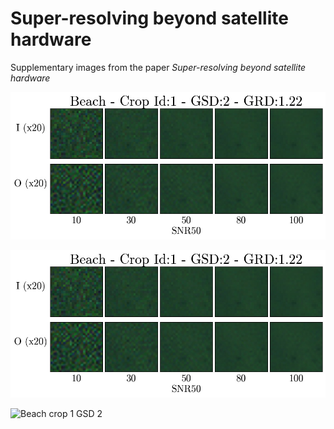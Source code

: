 # Super-resolving beyond satellite hardware

Supplementary images from the paper *Super-resolving beyond satellite hardware*

![Beach crop 1 GSD 2](images/beach_cropid1_gsd2_grd0_zoomedcrop.jpg?raw=true)

![Beach crop 1 GSD 2](images/beach_cropid1_gsd2_grd0_zoomedcrop.jpg)

![Beach crop 1 GSD 2](images/*.jpg)
